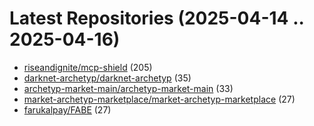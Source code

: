 # Latest Repositories (2025-04-14 .. 2025-04-16)

- [riseandignite/mcp-shield](https://github.com/riseandignite/mcp-shield) (205)
- [darknet-archetyp/darknet-archetyp](https://github.com/darknet-archetyp/darknet-archetyp) (35)
- [archetyp-market-main/archetyp-market-main](https://github.com/archetyp-market-main/archetyp-market-main) (33)
- [market-archetyp-marketplace/market-archetyp-marketplace](https://github.com/market-archetyp-marketplace/market-archetyp-marketplace) (27)
- [farukalpay/FABE](https://github.com/farukalpay/FABE) (27)
